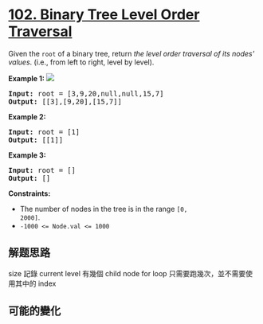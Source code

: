 # [102. Binary Tree Level Order Traversal](https://leetcode.com/problems/binary-tree-level-order-traversal/)
Given the <code>root</code> of a binary tree, return _the level order traversal of its nodes&#39; values_. (i.e., from left to right, level by level).



**Example 1:**
![](https://assets.leetcode.com/uploads/2021/02/19/tree1.jpg)

<pre><strong>Input:</strong> root = [3,9,20,null,null,15,7]
<strong>Output:</strong> [[3],[9,20],[15,7]]
</pre>

**Example 2:**


<pre><strong>Input:</strong> root = [1]
<strong>Output:</strong> [[1]]
</pre>

**Example 3:**


<pre><strong>Input:</strong> root = []
<strong>Output:</strong> []
</pre>



**Constraints:**


- The number of nodes in the tree is in the range <code>[0, 2000]</code>.
- <code>-1000 &lt;= Node.val &lt;= 1000</code>


##  解题思路

size 記錄 current level 有幾個 child node
for loop 只需要跑幾次，並不需要使用其中的 index

##  可能的變化

